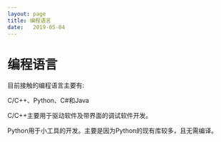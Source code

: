 ```yaml
---
layout: page
title: 编程语言
date:   2019-05-04
---
```


# 编程语言

目前接触的编程语言主要有:

C/C++、Python、C#和Java

C/C++主要用于驱动软件及带界面的调试软件开发。

Python用于小工具的开发。主要是因为Python的现有库较多，且无需编译。
